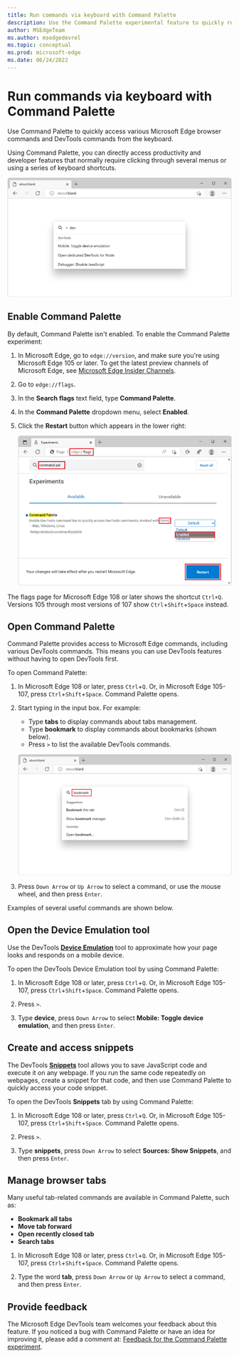 ```yaml
---
title: Run commands via keyboard with Command Palette
description: Use the Command Palette experimental feature to quickly run browser and DevTools commands.
author: MSEdgeTeam
ms.author: msedgedevrel
ms.topic: conceptual
ms.prod: microsoft-edge
ms.date: 06/24/2022
---
```

# Run commands via keyboard with Command Palette

Use Command Palette to quickly access various Microsoft Edge browser commands and DevTools commands from the keyboard.

Using Command Palette, you can directly access productivity and developer features that normally require clicking through several menus or using a series of keyboard shortcuts.

![A Microsoft Edge window showing the Command Palette input box in the center](./media/command-palette.png)


<!-- ====================================================================== -->
## Enable Command Palette

By default, Command Palette isn't enabled. To enable the Command Palette experiment:

1. In Microsoft Edge, go to `edge://version`, and make sure you're using Microsoft Edge 105 or later.  To get the latest preview channels of Microsoft Edge, see [Microsoft Edge Insider Channels](https://www.microsoftedgeinsider.com/en-us/download/).

1. Go to `edge://flags`.

1. In the **Search flags** text field, type **Command Palette**.

1. In the **Command Palette** dropdown menu, select **Enabled**.

1. Click the **Restart** button which appears in the lower right:

   ![Enabling the Command Palette flag in the edge://flags page](./media/command-palette-flag.png)

The flags page for Microsoft Edge 108 or later shows the shortcut `Ctrl+Q`.  Versions 105 through most versions of 107 show `Ctrl`+`Shift`+`Space` instead.


<!-- ====================================================================== -->
## Open Command Palette

Command Palette provides access to Microsoft Edge commands, including various DevTools commands. This means you can use DevTools features without having to open DevTools first.

To open Command Palette:

1. In Microsoft Edge 108 or later, press `Ctrl`+`Q`.  Or, in Microsoft Edge 105-107, press `Ctrl`+`Shift`+`Space`. Command Palette opens.

1. Start typing in the input box. For example:
   * Type **tabs** to display commands about tabs management.
   * Type **bookmark** to display commands about bookmarks (shown below).
   * Press `>` to list the available DevTools commands.

   ![Command Palette with the word "bookmark" typed in, and a list of related commands](./media/command-palette-bookmark.png)

1. Press `Down Arrow` or `Up Arrow` to select a command, or use the mouse wheel, and then press `Enter`.

Examples of several useful commands are shown below.


<!-- ====================================================================== -->
## Open the Device Emulation tool

Use the DevTools [**Device Emulation**](../device-mode/index.md) tool to approximate how your page looks and responds on a mobile device.

To open the DevTools Device Emulation tool by using Command Palette:

1. In Microsoft Edge 108 or later, press `Ctrl`+`Q`. Or, in Microsoft Edge 105-107, press `Ctrl`+`Shift`+`Space`. Command Palette opens.

1. Press `>`.

1. Type **device**, press `Down Arrow` to select **Mobile: Toggle device emulation**, and then press `Enter`.


<!-- ====================================================================== -->
## Create and access snippets

The DevTools [**Snippets**](../javascript/snippets.md) tool allows you to save JavaScript code and execute it on any webpage. If you run the same code repeatedly on webpages, create a snippet for that code, and then use Command Palette to quickly access your code snippet.

To open the DevTools **Snippets** tab by using Command Palette:

1. In Microsoft Edge 108 or later, press `Ctrl`+`Q`. Or, in Microsoft Edge 105-107, press `Ctrl`+`Shift`+`Space`. Command Palette opens.

1. Press `>`.

1. Type **snippets**, press `Down Arrow` to select **Sources: Show Snippets**, and then press `Enter`.


<!-- ====================================================================== -->
## Manage browser tabs

Many useful tab-related commands are available in Command Palette, such as:
*  **Bookmark all tabs**
*  **Move tab forward**
*  **Open recently closed tab**
*  **Search tabs**

1. In Microsoft Edge 108 or later, press `Ctrl`+`Q`. Or, in Microsoft Edge 105-107, press `Ctrl`+`Shift`+`Space`. Command Palette opens.

1. Type the word **tab**, press `Down Arrow` or `Up Arrow` to select a command, and then press `Enter`.


<!-- ====================================================================== -->
## Provide feedback

The Microsoft Edge DevTools team welcomes your feedback about this feature.  If you noticed a bug with Command Palette or have an idea for improving it, please add a comment at: [Feedback for the Command Palette experiment](https://github.com/MicrosoftEdge/DevTools/issues/73).
